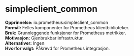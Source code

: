 # simpleclient_common

**Opprinnelse:** io.prometheus:simpleclient_common  
**Formål:** Felles komponenter for Prometheus klientbiblioteker.  
**Bruk:** Grunnleggende funksjoner for Prometheus metrikker.  
**Motivasjon:** Gjenbrukbar infrastruktur.  
**Alternativer:** Ingen  
**Hvorfor valgt:** Påkrevd for Prometheus integrasjon.